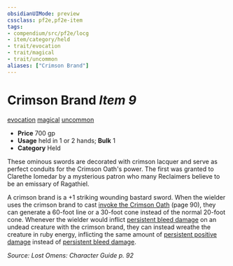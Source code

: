 ```yaml
---
obsidianUIMode: preview
cssclass: pf2e,pf2e-item
tags:
- compendium/src/pf2e/locg
- item/category/held
- trait/evocation
- trait/magical
- trait/uncommon
aliases: ["Crimson Brand"]
---
```

# Crimson Brand *Item 9*  
[evocation](/rules/traits/evocation.md)  [magical](/rules/traits/magical.md)  [uncommon](/rules/traits/uncommon.md)  

- **Price** 700 gp
- **Usage** held in 1 or 2 hands; **Bulk** 1
- **Category** Held

These ominous swords are decorated with crimson lacquer and serve as perfect conduits for the Crimson Oath's power. The first was granted to Clarethe Iomedar by a mysterious patron who many Reclaimers believe to be an emissary of Ragathiel.

A crimson brand is a +1 striking wounding bastard sword. When the wielder uses the crimson brand to cast [invoke the Crimson Oath](/compendium/spells/invoke-the-crimson-oath-locg.md) (page 90), they can generate a 60-foot line or a 30-foot cone instead of the normal 20-foot cone. Whenever the wielder would inflict [persistent bleed damage](/rules/conditions.md#Persistent%20Damage) on an undead creature with the crimson brand, they can instead wreathe the creature in ruby energy, inflicting the same amount of [persistent positive damage](/rules/conditions.md#Persistent%20Damage) instead of [persistent bleed damage](/rules/conditions.md#Persistent%20Damage).

*Source: Lost Omens: Character Guide p. 92*